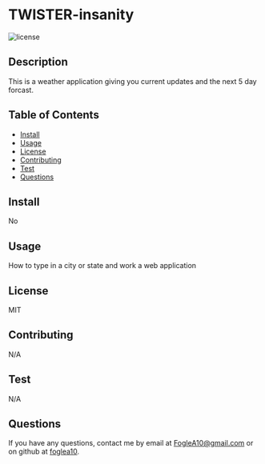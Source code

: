 # TWISTER-insanity

![license ](https://img.shields.io/badge/License-MIT-blue.svg)

## Description 

This is a weather application giving you current updates and the next 5 day forcast.

## Table of Contents
* [Install](#install)
* [Usage](#usage)
* [License](#license)
* [Contributing](#contribution)
* [Test](#test)
* [Questions](#questions)


## Install
No




## Usage

How to type in a city or state and work a web application


## License

MIT


## Contributing 

N/A



## Test
N/A


## Questions
If you have any questions, contact me by email at [FogleA10@gmail.com](mailto:FogleA10@gmail.com) or on github at [foglea10](https://github.com/foglea10).
